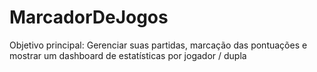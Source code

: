 # MarcadorDeJogos
Objetivo principal:
Gerenciar suas partidas, marcação das pontuações e mostrar um dashboard de estatísticas por jogador / dupla
